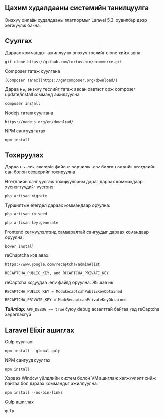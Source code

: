 ## Цахим худалдааны системийн танилцуулга

Энэхүү онлайн худалдааны платпормыг Laravel 5.3. хувилбар дээр хөгжүүлж байна.

<a name="installation"></a>
## Суулгах

Дараах коммандыг ажиллуулж энэхүү төслийг clone хийж авна:

```
git clone https://github.com/tortuvshin/ecommerce.git
```

Composer татаж суулгана

```
[Composer татах](https://getcomposer.org/download/)
```

Дараа нь, энэхүү төслийг татаж авсан хавтаст орж composer update/install комманд ажиллуулна

```
composer install
```

Nodejs татаж суулгана 

```
https://nodejs.org/en/download/
```

NPM сангууд татах
```
npm install
```

## Тохируулах

Дараа нь .env-example файлыг өөрчилж .env болгон өөрийн өгөгдлийн сан болон серверийг тохируулна

Өгөгдлийн санг үүсгэж тохируулсаны дараа дараах коммандаар хүснэгтүүдийг үүсгэнэ:

```
php artisan migrate
```

Туршилтын өгөгдөл дараах коммандаар оруулна:

```
php artisan db:seed
```
	
```
php artisan key:generate
```
	
Frontend хөгжүүлэлтэнд хамааралтай сангуудыг дараах командаар оруулна:

```
bower install
```

reChaptcha код авах: 

```
https://www.google.com/recaptcha/admin#list
```

```
RECAPTCHA_PUBLIC_KEY, and RECAPTCHA_PRIVATE_KEY
```

reCaptcha кодуудаа .env файлд оруулна. Жишээ нь: 

```
RECAPTCHA_PUBLIC_KEY = ModuRecaptcahPublicKeyObtained

RECAPTCHA_PRIVATE_KEY = ModuRecaptcahPrivateKeyObtained
```

***Тайлбар:*** ```APP_DEBUG == true``` буюу debug асаалттай байгаа үед reCaptcha хэрэглэхгүй

## Laravel Elixir ашиглах
 
 Gulp суулгах:

```
npm install --global gulp
```
NPM сангууд суулгах:

```
npm install 
```

Хэрвээ Window үйлдлийн систем  болон VM ашиглаж хөгжүүлэлт хийж байгаа бол дараах коммандыг ажиллуулна: 
```
npm install --no-bin-links
```
Gulp ашиглах:

```
gulp
```

[NODEJS]: https://nodejs.org/en/download/
[COMPOSER]: https://getcomposer.org/download/
[RECAPTCHA]: https://www.google.com/recaptcha/admin#list


